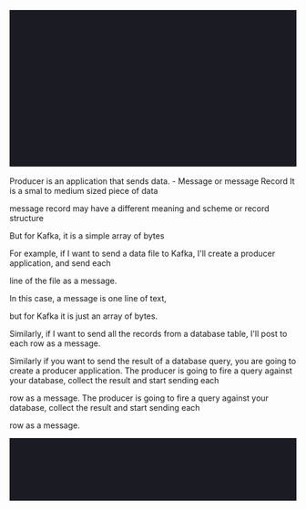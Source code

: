 ![alt text](image.png)

Producer is an application that sends data. - Message or message Record
It is a smal to medium sized piece of data

message record may have a different meaning and scheme or record structure

But for Kafka, it is a simple array of bytes

For example, if I want to send a data file to Kafka, I'll create a producer application, and send each

line of the file as a message.

In this case, a message is one line of text,

but for Kafka it is just an array of bytes.

Similarly, if I want to send all the records from a database table, I'll post to each row as a message.

Similarly if you want to send the result of a database query, you are going to create a producer application.
The producer is going to fire a query against your database, collect the result and start sending each

row as a message.
The producer is going to fire a query against your database, collect the result and start sending each

row as a message.


![What is a Consumer](image-5.png)

